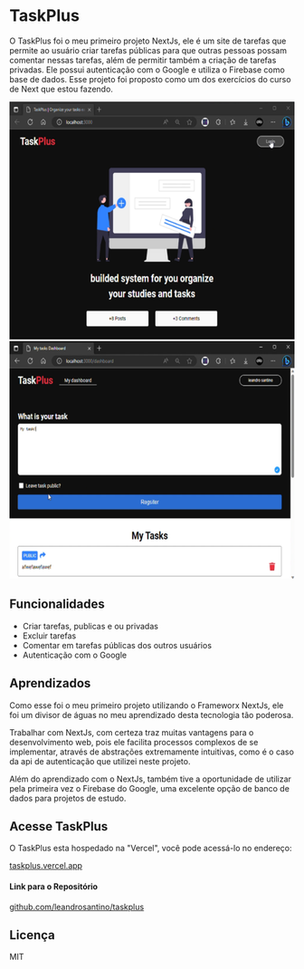 # TaskPlus

O TaskPlus foi o meu primeiro projeto NextJs, ele é um site de tarefas que
permite ao usuário criar tarefas públicas para que outras pessoas possam
comentar nessas tarefas, além de permitir também a criação de tarefas privadas.
Ele possui autenticação com o Google e utiliza o Firebase como base de dados.
Esse projeto foi proposto como um dos exercícios do curso de Next que estou
fazendo.

![image1](https://github.com/leandrosantino/taskplus/blob/main/public/image2.png?raw=true)
![image1](https://github.com/leandrosantino/taskplus/blob/main/public/image1.png?raw=true)

## Funcionalidades

- Criar tarefas, publicas e ou privadas
- Excluir tarefas
- Comentar em tarefas públicas dos outros usuários
- Autenticação com o Google

## Aprendizados

Como esse foi o meu primeiro projeto utilizando o Frameworx NextJs, ele foi um
divisor de águas no meu aprendizado desta tecnologia tão poderosa.

Trabalhar com NextJs, com certeza traz muitas vantagens para o desenvolvimento
web, pois ele facilita processos complexos de se implementar, através de
abstrações extremamente intuitivas, como é o caso da api de autenticação que
utilizei neste projeto.

Além do aprendizado com o NextJs, também tive a oportunidade de utilizar pela
primeira vez o Firebase do Google, uma excelente opção de banco de dados para
projetos de estudo.

## Acesse TaskPlus

O TaskPlus esta hospedado na "Vercel", você pode acessá-lo no endereço:

[taskplus.vercel.app](https://taskplus.vercel.app)

#### Link para o Repositório

[github.com/leandrosantino/taskplus](https://github.com/leandrosantino/taskplus)

## Licença

MIT

